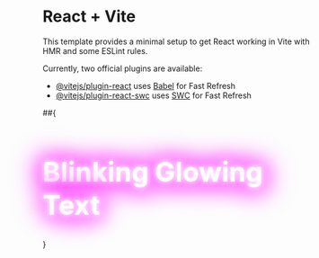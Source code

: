 # React + Vite

This template provides a minimal setup to get React working in Vite with HMR and some ESLint rules.

Currently, two official plugins are available:

- [@vitejs/plugin-react](https://github.com/vitejs/vite-plugin-react/blob/main/packages/plugin-react/README.md) uses [Babel](https://babeljs.io/) for Fast Refresh
- [@vitejs/plugin-react-swc](https://github.com/vitejs/vite-plugin-react-swc) uses [SWC](https://swc.rs/) for Fast Refresh




##{
    <!-- HTML -->
<h1 class="blinking-glow-text">Blinking Glowing Text</h1>

<!-- CSS -->
<style>
.blinking-glow-text {
    color: #fff; /* Text color */
    text-shadow: 
        0 0 10px #fff, 
        0 0 20px #fff, 
        0 0 30px #ff00ff, 
        0 0 40px #ff00ff, 
        0 0 50px #ff00ff, 
        0 0 60px #ff00ff, 
        0 0 70px #ff00ff;
    font-size: 48px; /* Adjust the size to your preference */
    animation: blink 1s infinite; /* Blinking animation */
}

@keyframes blink {
    0%, 100% {
        opacity: 1; /* Fully visible */
    }
    50% {
        opacity: 0; /* Invisible */
    }
}
</style>

}
